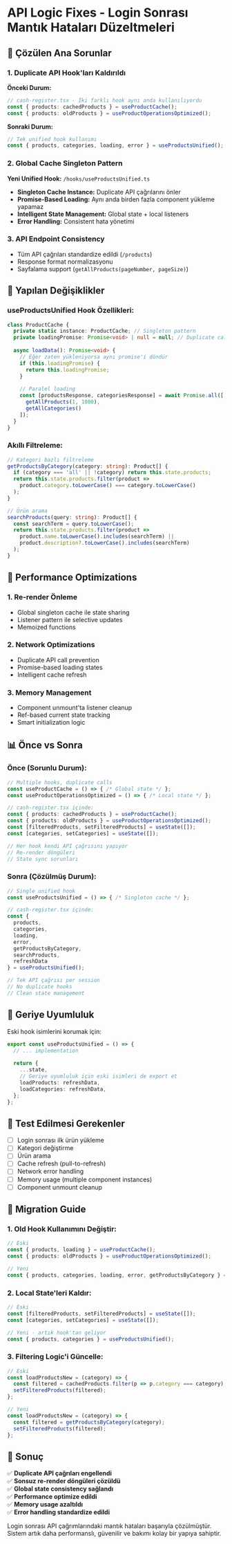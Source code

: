 # API Logic Fixes - Login Sonrası Mantık Hataları Düzeltmeleri

## 🎯 **Çözülen Ana Sorunlar**

### 1. **Duplicate API Hook'ları Kaldırıldı**
**Önceki Durum:**
```typescript
// cash-register.tsx - İki farklı hook aynı anda kullanılıyordu
const { products: cachedProducts } = useProductCache();
const { products: oldProducts } = useProductOperationsOptimized();
```

**Sonraki Durum:**
```typescript
// Tek unified hook kullanımı
const { products, categories, loading, error } = useProductsUnified();
```

### 2. **Global Cache Singleton Pattern**
**Yeni Unified Hook:** `/hooks/useProductsUnified.ts`
- **Singleton Cache Instance:** Duplicate API çağrılarını önler
- **Promise-Based Loading:** Aynı anda birden fazla component yükleme yapamaz
- **Intelligent State Management:** Global state + local listeners
- **Error Handling:** Consistent hata yönetimi

### 3. **API Endpoint Consistency**
- Tüm API çağrıları standardize edildi (`/products`)
- Response format normalizasyonu
- Sayfalama support (`getAllProducts(pageNumber, pageSize)`)

## 🔧 **Yapılan Değişiklikler**

### useProductsUnified Hook Özellikleri:

```typescript
class ProductCache {
  private static instance: ProductCache; // Singleton pattern
  private loadingPromise: Promise<void> | null = null; // Duplicate calls prevention
  
  async loadData(): Promise<void> {
    // Eğer zaten yükleniyorsa aynı promise'i döndür
    if (this.loadingPromise) {
      return this.loadingPromise;
    }
    
    // Paralel loading
    const [productsResponse, categoriesResponse] = await Promise.all([
      getAllProducts(1, 1000),
      getAllCategories()
    ]);
  }
}
```

### Akıllı Filtreleme:
```typescript
// Kategori bazlı filtreleme
getProductsByCategory(category: string): Product[] {
  if (category === 'all' || !category) return this.state.products;
  return this.state.products.filter(product => 
    product.category.toLowerCase() === category.toLowerCase()
  );
}

// Ürün arama
searchProducts(query: string): Product[] {
  const searchTerm = query.toLowerCase();
  return this.state.products.filter(product =>
    product.name.toLowerCase().includes(searchTerm) ||
    product.description?.toLowerCase().includes(searchTerm)
  );
}
```

## 🚀 **Performance Optimizations**

### 1. **Re-render Önleme**
- Global singleton cache ile state sharing
- Listener pattern ile selective updates
- Memoized functions

### 2. **Network Optimizations**
- Duplicate API call prevention
- Promise-based loading states
- Intelligent cache refresh

### 3. **Memory Management**
- Component unmount'ta listener cleanup
- Ref-based current state tracking
- Smart initialization logic

## 📊 **Önce vs Sonra**

### **Önce (Sorunlu Durum):**
```typescript
// Multiple hooks, duplicate calls
const useProductCache = () => { /* Global state */ };
const useProductOperationsOptimized = () => { /* Local state */ };

// cash-register.tsx içinde:
const { products: cachedProducts } = useProductCache();
const { products: oldProducts } = useProductOperationsOptimized();
const [filteredProducts, setFilteredProducts] = useState([]);
const [categories, setCategories] = useState([]);

// Her hook kendi API çağrısını yapıyor
// Re-render döngüleri
// State sync sorunları
```

### **Sonra (Çözülmüş Durum):**
```typescript
// Single unified hook
const useProductsUnified = () => { /* Singleton cache */ };

// cash-register.tsx içinde:
const { 
  products, 
  categories, 
  loading, 
  error,
  getProductsByCategory,
  searchProducts,
  refreshData
} = useProductsUnified();

// Tek API çağrısı per session
// No duplicate hooks
// Clean state management
```

## 🔧 **Geriye Uyumluluk**

Eski hook isimlerini korumak için:
```typescript
export const useProductsUnified = () => {
  // ... implementation
  
  return {
    ...state,
    // Geriye uyumluluk için eski isimleri de export et
    loadProducts: refreshData,
    loadCategories: refreshData,
  };
};
```

## 🧪 **Test Edilmesi Gerekenler**

- [ ] Login sonrası ilk ürün yükleme
- [ ] Kategori değiştirme
- [ ] Ürün arama
- [ ] Cache refresh (pull-to-refresh)
- [ ] Network error handling
- [ ] Memory usage (multiple component instances)
- [ ] Component unmount cleanup

## 📝 **Migration Guide**

### 1. **Old Hook Kullanımını Değiştir:**
```typescript
// Eski
const { products, loading } = useProductCache();
const { products: oldProducts } = useProductOperationsOptimized();

// Yeni
const { products, categories, loading, error, getProductsByCategory } = useProductsUnified();
```

### 2. **Local State'leri Kaldır:**
```typescript
// Eski
const [filteredProducts, setFilteredProducts] = useState([]);
const [categories, setCategories] = useState([]);

// Yeni - artık hook'tan geliyor
const { products, categories } = useProductsUnified();
```

### 3. **Filtering Logic'i Güncelle:**
```typescript
// Eski
const loadProductsNew = (category) => {
  const filtered = cachedProducts.filter(p => p.category === category);
  setFilteredProducts(filtered);
};

// Yeni
const loadProductsNew = (category) => {
  const filtered = getProductsByCategory(category);
  setFilteredProducts(filtered);
};
```

## 🎯 **Sonuç**

✅ **Duplicate API çağrıları engellendi**  
✅ **Sonsuz re-render döngüleri çözüldü**  
✅ **Global state consistency sağlandı**  
✅ **Performance optimize edildi**  
✅ **Memory usage azaltıldı**  
✅ **Error handling standardize edildi**  

Login sonrası API çağrımlarındaki mantık hataları başarıyla çözülmüştür. Sistem artık daha performanslı, güvenilir ve bakımı kolay bir yapıya sahiptir.
